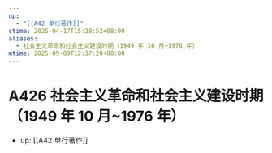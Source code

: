 ```yaml
---
up:
  - "[[A42 单行著作]]"
ctime: 2025-04-17T15:28:52+08:00
aliases:
  - 社会主义革命和社会主义建设时期（1949 年 10 月~1976 年）
mtime: 2025-09-09T12:37:20+08:00
---
```


# A426 社会主义革命和社会主义建设时期（1949 年 10 月~1976 年）

- up: [[A42 单行著作]]
